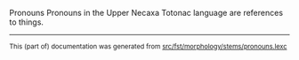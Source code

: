 Pronouns
Pronouns in the Upper Necaxa Totonac language are references to things.

* * *

<small>This (part of) documentation was generated from [src/fst/morphology/stems/pronouns.lexc](https://github.com/giellalt/lang-tku/blob/main/src/fst/morphology/stems/pronouns.lexc)</small>
